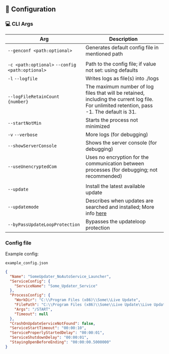 ## :wrench: Configuration 
### :computer: CLI Args

| Arg | Description |
| --- | ----------- | 
| ``--genconf <path:optional>`` | Generates default config file in mentioned path  |
| | |
| ``-c <path:optional>`` ``--config <path:optional>`` | Path to the config file; if value not set: using defaults |
| ``-l`` ``--logfile`` | Writes logs as file(s) into ./logs |
| ``--logFileRetainCount {number}`` | The maximum number of log files that will be retained, including the current log file. For unlimited retention, pass -1. The default is 31. |
| ``--startNotMin`` | Starts the process not minimized |
| ``-v`` ``--verbose`` | More logs (for debugging) |
| ``--showServerConsole`` | Shows the server console (for debugging) |
| ``--useUnencryptedCom`` | Uses no encryption for the communication between processes (for debugging; not recommended) |
| | |
| ``--update`` | Install the latest available update |
| ``--updatemode`` | Describes when updates are searched and installed; More info [here](docs/Updates.md) |
| ``--byPassUpdateLoopProtection`` | Bypasses the updateloop protection |

### Config file
Example config:

``example_config.json``
```JSON
{
  "Name": "SomeUpdater_NoAutoService_Launcher",
  "ServiceConfig": {
    "ServiceName": "Some_Updater_Service"
  },
  "ProcessConfig": {
    "WorkDir": "C:\\Program Files (x86)\\Some\\Live Update",
    "FilePath": "C:\\Program Files (x86)\\Some\\Live Update\\Live Update.exe",
    "Args": "/START",
    "Timeout": null
  },
  "CrashOnUpdateServiceNotFound": false,
  "ServiceStartTimeout": "00:00:10",
  "ServiceProperlyStartedDelay": "00:00:01",
  "ServiceShutdownDelay": "00:00:01",
  "StayingOpenBeforeEnding": "00:00:00.5000000"
}
```

